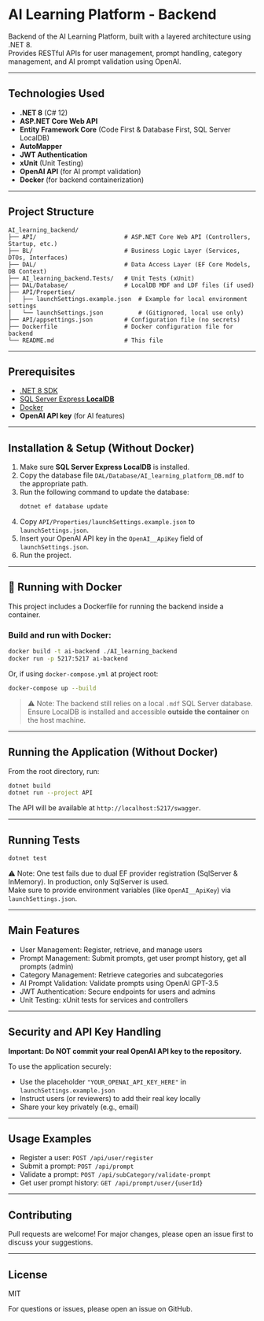 # AI Learning Platform - Backend

Backend of the AI Learning Platform, built with a layered architecture using .NET 8.  
Provides RESTful APIs for user management, prompt handling, category management, and AI prompt validation using OpenAI.

---

## Technologies Used

- **.NET 8** (C# 12)  
- **ASP.NET Core Web API**  
- **Entity Framework Core** (Code First & Database First, SQL Server LocalDB)  
- **AutoMapper**  
- **JWT Authentication**  
- **xUnit** (Unit Testing)  
- **OpenAI API** (for AI prompt validation)
- **Docker** (for backend containerization)

---

## Project Structure

```
AI_learning_backend/
├── API/                         # ASP.NET Core Web API (Controllers, Startup, etc.)
├── BL/                          # Business Logic Layer (Services, DTOs, Interfaces)
├── DAL/                         # Data Access Layer (EF Core Models, DB Context)
├── AI_learning_backend.Tests/   # Unit Tests (xUnit)
├── DAL/Database/                # LocalDB MDF and LDF files (if used)
├── API/Properties/
│   ├── launchSettings.example.json  # Example for local environment settings
│   └── launchSettings.json          # (Gitignored, local use only)
├── API/appsettings.json         # Configuration file (no secrets)
├── Dockerfile                   # Docker configuration file for backend
└── README.md                    # This file
```

---

## Prerequisites

- [.NET 8 SDK](https://dotnet.microsoft.com/download/dotnet/8.0)  
- [SQL Server Express **LocalDB**](https://docs.microsoft.com/en-us/sql/database-engine/configure-windows/sql-server-express-localdb)  
- [Docker](https://www.docker.com/)   
- **OpenAI API key** (for AI features)

---

## Installation & Setup (Without Docker)

1. Make sure **SQL Server Express LocalDB** is installed.  
2. Copy the database file `DAL/Database/AI_learning_platform_DB.mdf` to the appropriate path.  
3. Run the following command to update the database:
   ```bash
   dotnet ef database update
   ```
4. Copy `API/Properties/launchSettings.example.json` to `launchSettings.json`.
5. Insert your OpenAI API key in the `OpenAI__ApiKey` field of `launchSettings.json`.
6. Run the project.

---

## 🐳 Running with Docker

This project includes a Dockerfile for running the backend inside a container.

### Build and run with Docker:

```bash
docker build -t ai-backend ./AI_learning_backend
docker run -p 5217:5217 ai-backend
```

Or, if using `docker-compose.yml` at project root:

```bash
docker-compose up --build
```

> ⚠️ Note: The backend still relies on a local `.mdf` SQL Server database. Ensure LocalDB is installed and accessible **outside the container** on the host machine.

---

## Running the Application (Without Docker)

From the root directory, run:

```bash
dotnet build
dotnet run --project API
```

The API will be available at `http://localhost:5217/swagger`.

---

## Running Tests

```bash
dotnet test
```

⚠️ Note: One test fails due to dual EF provider registration (SqlServer & InMemory). In production, only SqlServer is used.  
Make sure to provide environment variables (like `OpenAI__ApiKey`) via `launchSettings.json`.

---

## Main Features

- User Management: Register, retrieve, and manage users
- Prompt Management: Submit prompts, get user prompt history, get all prompts (admin)
- Category Management: Retrieve categories and subcategories
- AI Prompt Validation: Validate prompts using OpenAI GPT-3.5
- JWT Authentication: Secure endpoints for users and admins
- Unit Testing: xUnit tests for services and controllers

---

## Security and API Key Handling

**Important: Do NOT commit your real OpenAI API key to the repository.**

To use the application securely:

- Use the placeholder `"YOUR_OPENAI_API_KEY_HERE"` in `launchSettings.example.json`
- Instruct users (or reviewers) to add their real key locally
- Share your key privately (e.g., email)

---

## Usage Examples

- Register a user: `POST /api/user/register`
- Submit a prompt: `POST /api/prompt`
- Validate a prompt: `POST /api/subCategory/validate-prompt`
- Get user prompt history: `GET /api/prompt/user/{userId}`

---

## Contributing

Pull requests are welcome! For major changes, please open an issue first to discuss your suggestions.

---

## License

MIT

For questions or issues, please open an issue on GitHub.
